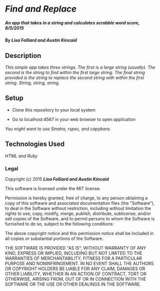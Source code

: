 # _Find and Replace_

##### _An app that takes in a string and calculates scrabble word score, 8/5/2015_

#### By _**Lisa Folliard and Austin Kincaid**_

## Description

_This simple app takes three strings. The first is a large string (usually). The second is the string to find within the first large string. The final string provided is the string to replace the second string with within the first string. String, string, string._

## Setup

* Clone this repository to your local system

* Go to localhost:4567 in your web browser to open application

_You might want to use Sinatra, rspec, and capybara._

## Technologies Used

_HTML and Ruby_

### Legal

Copyright (c) 2015 **_Lisa Folliard and Austin Kincaid_**

This software is licensed under the MIT license.

Permission is hereby granted, free of charge, to any person obtaining a copy
of this software and associated documentation files (the "Software"), to deal
in the Software without restriction, including without limitation the rights
to use, copy, modify, merge, publish, distribute, sublicense, and/or sell
copies of the Software, and to permit persons to whom the Software is
furnished to do so, subject to the following conditions:

The above copyright notice and this permission notice shall be included in
all copies or substantial portions of the Software.

THE SOFTWARE IS PROVIDED "AS IS", WITHOUT WARRANTY OF ANY KIND, EXPRESS OR
IMPLIED, INCLUDING BUT NOT LIMITED TO THE WARRANTIES OF MERCHANTABILITY,
FITNESS FOR A PARTICULAR PURPOSE AND NONINFRINGEMENT. IN NO EVENT SHALL THE
AUTHORS OR COPYRIGHT HOLDERS BE LIABLE FOR ANY CLAIM, DAMAGES OR OTHER
LIABILITY, WHETHER IN AN ACTION OF CONTRACT, TORT OR OTHERWISE, ARISING FROM,
OUT OF OR IN CONNECTION WITH THE SOFTWARE OR THE USE OR OTHER DEALINGS IN
THE SOFTWARE.
